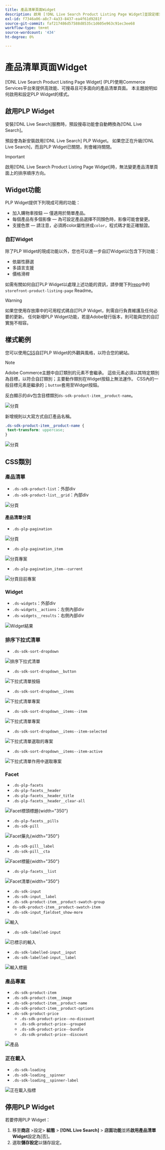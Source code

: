 ```yaml
---
title: 產品清單頁面Widget
description: 啟用 [!DNL Live Search Product Listing Page Widget]並設定樣式
exl-id: f7346a06-a8c7-4a33-8437-ea4f61d9281f
source-git-commit: faf217486d57588d8535c1d605e963c91ec3ee68
workflow-type: tm+mt
source-wordcount: '434'
ht-degree: 0%

---
```


# 產品清單頁面Widget

[!DNL Live Search Product Listing Page Widget] (PLP)使用Commerce Services平台來提供高效能、可搜尋且可多面向的產品清單頁面。 本主題說明如何啟用和設定PLP Widget的樣式。

## 啟用PLP Widget

安裝[!DNL Live Search]服務時，預設搜尋功能會自動轉換為[!DNL Live Search]。

預設會為新安裝啟用[!DNL Live Search] PLP Widget。 如果您正在升級[!DNL Live Search]，而且PLP Widget已關閉，則會維持關閉。

>[!IMPORTANT]
>
>啟用[!DNL Live Search Product Listing Page Widget]時，無法變更產品清單頁面上的排序順序方向。

## Widget功能

PLP Widget提供下列現成可用的功能：

- 加入購物車按鈕 — 僅適用於簡單產品。
- 每個產品有多個影像 — 為可設定產品選擇不同顏色時，影像可能會變更。
- 支援色票 — 請注意，必須將color屬性拼成`color`，程式碼才能正確驗證。

### 自訂Widget

除了PLP Widget的現成功能以外，您也可以進一步自訂Widget以包含下列功能：

- 依屬性篩選
- 多語言支援
- 價格滑桿

如需有關如何自訂PLP Widget以處理上述功能的資訊，請參閱下列[repo](https://github.com/adobe/storefront-product-listing-page/)中的`storefront-product-listing-page` Readme。

>[!WARNING]
>
>如果您使用存放庫中的可用程式碼自訂PLP Widget，則需自行負責維護及任何必要的更新。 任何新增PLP Widget功能，若是Adobe發行版本，則可能與您的自訂實施不相容。

## 樣式範例

您可以使用[CSS](https://developer.adobe.com/commerce/frontend-core/guide/css/)自訂PLP Widget的外觀與風格，以符合您的網站。

>[!NOTE]
>
>Adobe Commerce主題中自訂類別的元素不會繼承。 這些元素必須以其特定類別為目標，以符合自訂類別；主要動作類別在Widget按鈕上無法運作。 CSS內的一般目標元素是繼承的；`button`套用至Widget按鈕。

反白顯示的div包含目標類別`ds-sdk-product-item__product-name`。

![分頁](assets/plp-css-example.png)

新增規則以大寫方式自訂產品名稱。

```css
.ds-sdk-product-item__product-name {
 text-transform: uppercase;
}
```

![分頁](assets/plp-css-example-after.png)

## CSS類別

### 產品清單

- `.ds-sdk-product-list`：外部div
- `.ds-sdk-product-list__grid`：內部div

![分頁](assets/plp-css-product-list.png)

#### 產品清單分頁

- `.ds-plp-pagination`

![分頁](assets/plp-css-pagination.png)

- `.ds-plp-pagination_item`

![分頁專案](assets/plp-css-pagination-item.png)

- `.ds-plp-pagination_item--current`

![分頁目前專案](assets/plp-css-pagination-item-current.png)

### Widget

- `.ds-widgets`：外部div
- `.ds-widgets__actions`：左側內部div
- `.ds-widgets__results`：右側內部div

![Widget結果](assets/plp-css-widgets.png)

### 排序下拉式清單

- `.ds-sdk-sort-dropdown`

![排序下拉式清單](assets/plp-css-dropdown.png)

- `.ds-sdk-sort-dropdown__button`

![下拉式清單按鈕](assets/plp-css-dropdown-button.png)

- `.ds-sdk-sort-dropdown__items`

![下拉式清單專案](assets/plp-css-dropdown-items.png)

- `.ds-sdk-sort-dropdown__items--item`

![下拉式清單專案](assets/plp-css-dropdown-item.png)

- `.ds-sdk-sort-dropdown__items--item-selected`

![下拉式清單選取的專案](assets/plp-css-dropdown-selected.png)

- `.ds-sdk-sort-dropdown__items--item-active`

![下拉式清單作用中選取專案](assets/plp-css-dropdown-active.png)

### Facet

- `.ds-plp-facets`
- `.ds-plp-facets__header`
- `.ds-plp-facets__header_title`
- `.ds-plp-facets__header__clear-all`

![Facet標頭標題](assets/plp-css-facets-title-clear.png){width="350"}

- `.ds-plp-facets__pills`
- `.ds-sdk-pill`

![Facet藥丸](assets/plp-css-facets-pill.png){width="350"}

- `.ds-sdk-pill__label`
- `.ds-sdk-pill__cta`

![Facet標籤](assets/plp-css-pill-label-cta.png){width="350"}

- `.ds-plp-facets__list`

![Facet清單](assets/plp-css-facets-list.png){width="350"}

- `.ds-sdk-input`
- `.ds-sdk-input__label`
- `.ds-sdk-product-item__product-swatch-group`
- `ds-sdk-product-item__product-swatch-item`
- `.ds-sdk-input_fieldset_show-more`

![輸入](assets/plp-css-sdk-input.png)

- `.ds-sdk-labelled-input`

![已標示的輸入](assets/plp-css-labelled-input.png)

- `.ds-sdk-labelled-input__input`
- `.ds-sdk-labelled-input__label`

![輸入標籤](assets/plp-css-labelled-input-label.png)

### 產品專案

- `.ds-sdk-product-item`
- `.ds-sdk-product-item__image`
- `.ds-sdk-product-item__product-name`
- `.ds-sdk-product-item__product-options`
- `.ds-sdk-product-price`
   - `.ds-sdk-product-price--no-discount`
   - `.ds-sdk-product-price--grouped`
   - `.ds-sdk-product-price--bundle`
   - `.ds-sdk-product-price--discount`

![產品](assets/plp-css-product.png)

### 正在載入

- `.ds-sdk-loading`
- `.ds-sdk-loading__spinner`
- `.ds-sdk-loading__spinner-label`

![正在載入指標](assets/plp-css-loading.png)

## 停用PLP Widget

若要停用PLP Widget：

1. 移至&#x200B;**商店** >設定> **組態** > **[!DNL Live Search]** > **店面功能**&#x200B;並將&#x200B;**啟用產品清單Widget**&#x200B;設定為[否]。
1. 選取&#x200B;**儲存設定**&#x200B;以儲存設定。
